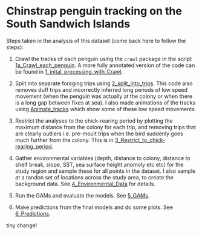 # Chinstrap penguin tracking on the South Sandwich Islands

Steps taken in the analysis of this dataset (come back here to follow the steps):

1. Crawl the tracks of each penguin using the ```crawl``` package in the script [1a_Crawl_each_penguin](https://github.com/GemmaClucas/CHPE_Tracking_South_Sandwich_Islands/blob/master/1a_Crawl_each_penguin.md). 
A more fully annotated version of the code can be found in [1_inital_processing_with_Crawl](https://github.com/GemmaClucas/CHPE_Tracking_South_Sandwich_Islands/blob/master/1_Initial_processing_with_Crawl.md).

2. Split into separate foraging trips using [2_split_into_trips](https://github.com/GemmaClucas/CHPE_Tracking_South_Sandwich_Islands/blob/master/2_split_into_trips.md). This code also removes duff trips and incorrectly inferred long periods of low speed movement (when the penguin was actually at the colony or when there is a long gap between fixes at sea). I also made animations of the tracks using [Animate_tracks](https://github.com/GemmaClucas/CHPE_Tracking_South_Sandwich_Islands/blob/master/Animate_tracks.md) which show some of these low speed movements.

3. Restrict the analyses to the chick-rearing period by plotting the maximum distance from the colony for each trip, and removing trips that are clearly outliers i.e. pre-moult trips when the bird suddenly goes much further from the colony. This is in [3_Restrict_to_chick-rearing_period](https://github.com/GemmaClucas/CHPE_Tracking_South_Sandwich_Islands/blob/master/3_Restrict_to-chick-rearing_period.md).

4. Gather environmental variables (depth, distance to colony, distance to shelf break, slope, SST, sea surface height anomoly etc etc) for the study region and sample these for all points in the dataset. I also sample at a randon set of locations across the study area, to create the background data. See [4_Environmental_Data](https://github.com/GemmaClucas/CHPE_Tracking_South_Sandwich_Islands/blob/master/4_Environmental_Data.md) for details.

5. Run the GAMs and evaluate the models. See [5_GAMs](https://github.com/GemmaClucas/CHPE_Tracking_South_Sandwich_Islands/blob/master/5_GAMs.md).

6. Make predictions from the final models and do some plots. See [6_Predictions](https://github.com/GemmaClucas/CHPE_Tracking_South_Sandwich_Islands/blob/master/6_Predictions.md).

tiny change!
